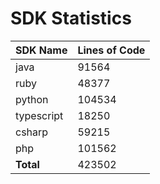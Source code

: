 # SDK Statistics

| SDK Name | Lines of Code |
| -------- | ------------- |
| java | 91564 |
| ruby | 48377 |
| python | 104534 |
| typescript | 18250 |
| csharp | 59215 |
| php | 101562 |
| **Total** | 423502 |
